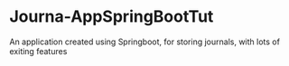# Journa-AppSpringBootTut
An application created using Springboot, for storing journals, with lots of exiting features
